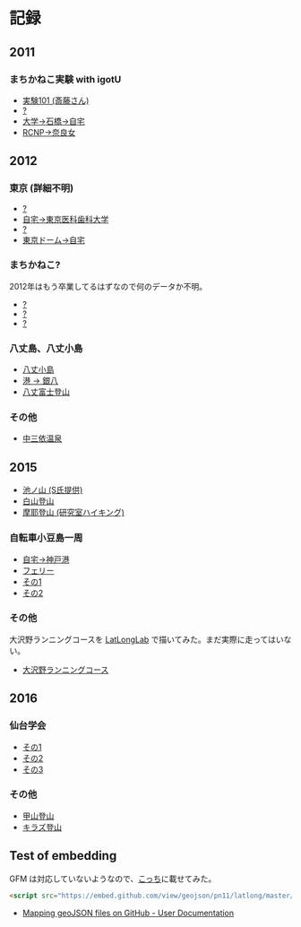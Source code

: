 # 記録

## 2011

### まちかねこ実験 with igotU

- [実験101 (斎藤さん)](geojson/2011-08-28T00_02_23Z.geojson)
- [?](geojson/2011-10-17T13_15_34Z.geojson)
- [大学->石橋->自宅](geojson/2011-11-01T11_28_57Z.geojson)
- [RCNP->奈良女](geojson/2011-11-02T09_42_49.000Z.geojson)

## 2012

### 東京 (詳細不明)

- [?](geojson/2012-05-16T12_53_41.000Z.geojson)
- [自宅->東京医科歯科大学](geojson/2012-06-14T06_55_52.000Z.geojson)
- [?](geojson/2012-07-11T13_20_57.000Z.geojson)
- [東京ドーム->自宅](geojson/2012-07-21T12_25_46.000Z.geojson)

### まちかねこ?
2012年はもう卒業してるはずなので何のデータか不明。

- [?](geojson/2012-07-08T06_36_50Z.geojson)
- [?](geojson/2012-07-08T07_03_04Z.geojson)
- [?](geojson/2012-07-08T07_56_02Z.geojson)

### 八丈島、八丈小島

- [八丈小島](geojson/2012-09-22T01_56_55.000Z.geojson)
- [港 -> 銀八](geojson/2012-09-22T03_58_38.000Z.geojson)
- [八丈富士登山](geojson/2012-09-22T07_28_11.000Z.geojson)

### その他

- [中三依温泉](geojson/2012-08-13T01_10_13.000Z.geojson)

## 2015

- [池ノ山 (S氏提供)](geojson/2015-09-11T23_33_25Z.geojson)
- [白山登山](geojson/2015-10-03T22_47_48Z.geojson)
- [摩耶登山 (研究室ハイキング)](geojson/2015-10-10T02_22_29Z.geojson)

### 自転車小豆島一周

- [自宅->神戸港](geojson/2015-11-02T13_53_41Z.geojson)
- [フェリー](geojson/2015-11-02T16_07_32Z.geojson)
- [その1](geojson/2015-11-02T22_17_40Z.geojson)
- [その2](geojson/2015-11-03T02_49_12Z.geojson)

### その他
大沢野ランニングコースを [LatLongLab](http://latlonglab.yahoo.co.jp/) で描いてみた。まだ実際に走ってはいない。

- [大沢野ランニングコース](geojson/osawano.geojson)


## 2016

### 仙台学会

- [その1](geojson/2016-03-20T04_01_49Z.geojson)
- [その2](geojson/2016-03-21T04_41_57Z.geojson)
- [その3](geojson/2016-03-22T04_29_23Z.geojson)

### その他

- [甲山登山](geojson/2016-05-01T02_08_43Z.geojson)
- [キラズ登山](geojson/2016-05-08T01_02_58Z.geojson)

## Test of embedding

GFM は対応していないようなので、[こっち](http://pn11.github.io/climbing.html)に載せてみた。

```html
<script src="https://embed.github.com/view/geojson/pn11/latlong/master/geojson/2016-05-08T01_02_58Z.geojson"></script>
```

- [Mapping geoJSON files on GitHub - User Documentation](https://help.github.com/articles/mapping-geojson-files-on-github/)
